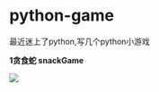 # python-game
  最近迷上了python,写几个python小游戏


 **1贪食蛇 snackGame**


![](https://raw.githubusercontent.com/manondidi/python-games/master/snackGame/%E8%B4%AA%E9%A3%9F%E8%9B%87.png) 
